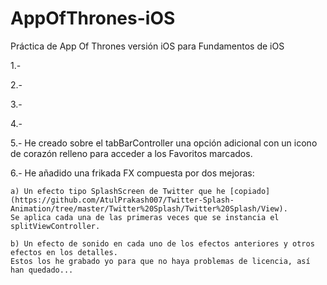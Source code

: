 # AppOfThrones-iOS
Práctica de App Of Thrones versión iOS para Fundamentos de iOS

1.-

2.-

3.-

4.-

5.- He creado sobre el tabBarController una opción adicional con un icono de corazón relleno para acceder a los Favoritos marcados.


6.- He añadido una frikada FX compuesta por dos mejoras: 

    a) Un efecto tipo SplashScreen de Twitter que he [copiado](https://github.com/AtulPrakash007/Twitter-Splash-Animation/tree/master/Twitter%20Splash/Twitter%20Splash/View).
    Se aplica cada una de las primeras veces que se instancia el splitViewController.

    b) Un efecto de sonido en cada uno de los efectos anteriores y otros efectos en los detalles.
    Estos los he grabado yo para que no haya problemas de licencia, así han quedado...


